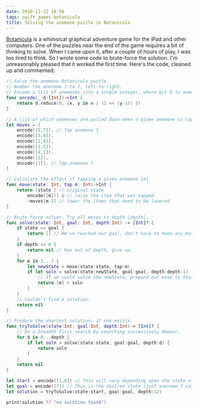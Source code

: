 ```yaml
---
date: 2018-11-22 18:50
tags: swift games botanicula
title: Solving the anemone puzzle in Botanicula
---
```


[Botanicula](https://en.wikipedia.org/wiki/Botanicula) is a whimsical
graphical adventure game for the iPad and other computers. One of the puzzles
near the end of the game requires a bit of thinking to solve. When I came upon
it, after a couple of hours of play, I was too tired to think. So I wrote some
code to brute-force the solution. I'm unreasonably pleased that it worked the
first time. Here's the code, cleaned up and commented:

```swift
// Solve the anemone Botanicula puzzle.
// Number the anenome 1 to 7, left-to-right.
// Encode a list of anemones into a single integer, where bit 0 is anemone 1, etc.
func encode(_ d:[Int])->Int {
	return d.reduce(0, {x, y in x | (1 << (y-1)) })
}

// A list of which anemones are pulled down when a given anemone is tapped.
let moves = [
	encode([5,7]), // Tap anemone 1
	encode([3,6]),
	encode([2,4]),
	encode([3,5]),
	encode([4,1]),
	encode([2]),
	encode([1]), // Tap anemone 7
]

// Calculate the effect of tapping a given anemone |m|.
func move(state: Int, tap m: Int)->Int {
	return (state | // original state
		encode([m])) & // raise the item that was tapped
		~moves[m-1] // lower the items that need to be lowered
}

// Brute force solver. Try all moves to depth |depth|.
func solve(state: Int, goal: Int, depth:Int) -> [Int]? {
	if state == goal {
		return [] // We've reached our goal, don't have to make any moves.
	}
	if depth <= 0 {
		return nil // Ran out of depth, give up.
	}
	for m in 1...7 {
		let newState = move(state:state, tap:m)
		if let soln = solve(state:newState, goal:goal, depth:depth-1) {
			// If we could solve the newState, prepend our move to that solution.
			return [m] + soln
		}
	}
	// Couldn't find a solution.
	return nil
}

// Produce the shortest solution, if one exists.
func tryToSolve(state:Int, goal:Int, depth:Int)-> [Int]? {
	// Do a breadth first search by searching successively deeper.
	for d in 0...depth {
		if let soln = solve(state:state, goal:goal, depth:d) {
			return soln
		}
	}
	return nil
}

let start = encode([1,6]) // This will vary depending upon the state of the puzzle.
let goal = encode([7]) // This is the desired state (just anenome 7 raised.)
let solution = tryToSolve(state:start, goal:goal, depth:12)

print(solution ?? "no solution found")
```
